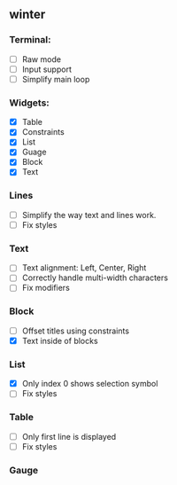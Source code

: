 ## winter

### Terminal:
- [ ] Raw mode
- [ ] Input support
- [ ] Simplify main loop

### Widgets:
- [x] Table
- [x] Constraints
- [x] List
- [x] Guage
- [x] Block
- [x] Text

### Lines
- [ ] Simplify the way text and lines work.
- [ ] Fix styles

### Text
- [ ] Text alignment: Left, Center, Right
- [ ] Correctly handle multi-width characters
- [ ] Fix modifiers

### Block
- [ ] Offset titles using constraints
- [x] Text inside of blocks

### List
- [x] Only index 0 shows selection symbol
- [ ] Fix styles

### Table
- [ ] Only first line is displayed
- [ ] Fix styles

### Gauge

